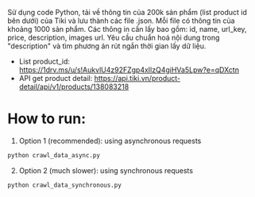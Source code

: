 Sử dụng code Python, tải về thông tin của 200k sản phẩm (list product id bên dưới) của Tiki và lưu thành các file .json. Mỗi file có thông tin của khoảng 1000 sản phẩm. Các thông in cần lấy bao gồm: id, name, url_key, price, description, images url. Yêu cầu chuẩn hoá nội dung trong "description" và tìm phương án rút ngắn thời gian lấy dữ liệu.
- List product_id: https://1drv.ms/u/s!AukvlU4z92FZgp4xIlzQ4giHVa5Lpw?e=qDXctn
- API get product detail: https://api.tiki.vn/product-detail/api/v1/products/138083218

# How to run:
1. Option 1 (recommended): using asynchronous requests
```bash
python crawl_data_async.py
```
2. Option 2 (much slower): using synchronous requests
```bash
python crawl_data_synchronous.py
```